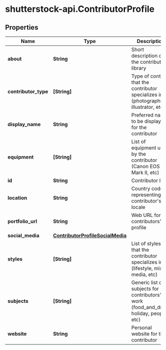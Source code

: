 # shutterstock-api.ContributorProfile

## Properties
Name | Type | Description | Notes
------------ | ------------- | ------------- | -------------
**about** | **String** | Short description of the contributors' library | [optional] 
**contributor_type** | **[String]** | Type of content that the contributor specializes in (photographer, illustrator, etc) | [optional] 
**display_name** | **String** | Preferred name to be displayed for the contributor | [optional] 
**equipment** | **[String]** | List of equipment used by the contributor (Canon EOS 5D Mark II, etc) | [optional] 
**id** | **String** | Contributor ID | 
**location** | **String** | Country code representing the contributor's locale | [optional] 
**portfolio_url** | **String** | Web URL for the contributors' profile | [optional] 
**social_media** | [**ContributorProfileSocialMedia**](ContributorProfileSocialMedia.md) |  | [optional] 
**styles** | **[String]** | List of styles that the contributor specializes in (lifestyle, mixed media, etc) | [optional] 
**subjects** | **[String]** | Generic list of subjects for contributors' work (food_and_drink, holiday, people, etc) | [optional] 
**website** | **String** | Personal website for the contributor | [optional] 


